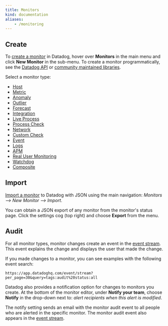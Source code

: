 ```yaml
---
title: Monitors
kind: documentation
aliases:
    - /monitoring
---
```


## Create

To [create a monitor][1] in Datadog, hover over **Monitors** in the main menu and click **New Monitor** in the sub-menu. To create a monitor programmatically, see the [Datadog API][2] or [community maintained libraries][3].

Select a monitor type:

* [Host][4]
* [Metric][5]
* [Anomaly][6]
* [Outlier][7]
* [Forecast][8]
* [Integration][9]
* [Live Process][10]
* [Process Check][11]
* [Network][12]
* [Custom Check][13]
* [Event][14]
* [Logs][15]
* [APM][16]
* [Real User Monitoring][17]
* [Watchdog][18]
* [Composite][19]

## Import

[Import a monitor][20] to Datadog with JSON using the main navigation: *Monitors --> New Monitor --> Import*.

You can obtain a JSON export of any monitor from the monitor's status page. Click the settings cog (top right) and choose **Export** from the menu.

## Audit

For all monitor types, monitor changes create an event in the [event stream][21]. This event explains the change and displays the user that made the change.

If you made changes to a monitor, you can see examples with the following event search:

```text
https://app.datadoghq.com/event/stream?per_page=30&query=tags:audit%20status:all
```

Datadog also provides a notification option for changes to monitors you create. At the bottom of the monitor editor, under **Notify your team**, choose **Notify** in the drop-down next to: *alert recipients when this alert is modified*.

The notify setting sends an email with the monitor audit event to all people who are alerted in the specific monitor. The monitor audit event also appears in the [event stream][20].

[1]: https://app.datadoghq.com/monitors#/create
[2]: /api/#monitors
[3]: /developers/libraries/#managing-monitors
[4]: /monitors/monitor_types/host
[5]: /monitors/monitor_types/metric
[6]: /monitors/monitor_types/anomaly
[7]: /monitors/monitor_types/outlier
[8]: /monitors/monitor_types/forecasts
[9]: /monitors/monitor_types/integration
[10]: /monitors/monitor_types/process
[11]: /monitors/monitor_types/process_check
[12]: /monitors/monitor_types/network
[13]: /monitors/monitor_types/custom_check
[14]: /monitors/monitor_types/event
[15]: /monitors/monitor_types/log
[16]: /monitors/monitor_types/apm
[17]: /monitors/monitor_types/real_user_monitoring
[18]: /monitors/monitor_types/watchdog
[19]: /monitors/monitor_types/composite
[20]: https://app.datadoghq.com/monitors#create/import
[21]: /events
